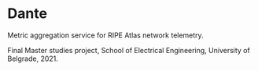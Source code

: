 # Dante

Metric aggregation service for RIPE Atlas network telemetry.

Final Master studies project, School of Electrical Engineering, University of Belgrade, 2021.

